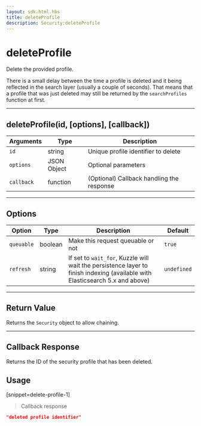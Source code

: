 ```yaml
---
layout: sdk.html.hbs
title: deleteProfile
description: Security:deleteProfile
---
```

  

# deleteProfile
Delete the provided profile.

<aside class="notice">
There is a small delay between the time a profile is deleted and it being reflected in the search layer (usually a couple of seconds).
That means that a profile that was just deleted may still be returned by the <code>searchProfiles</code> function at first.
</aside>

---

## deleteProfile(id, [options], [callback])

| Arguments | Type | Description |
|---------------|---------|----------------------------------------|
| ``id`` | string | Unique profile identifier to delete |
| ``options`` | JSON Object | Optional parameters |
| ``callback`` | function | (Optional) Callback handling the response |

---

## Options

| Option | Type | Description | Default |
|---------------|---------|----------------------------------------|---------|
| ``queuable`` | boolean | Make this request queuable or not  | ``true`` |
| ``refresh`` | string | If set to ``wait_for``, Kuzzle will wait the persistence layer to finish indexing (available with Elasticsearch 5.x and above) | ``undefined`` |
---

## Return Value

Returns the `Security` object to allow chaining.

---

## Callback Response

Returns the ID of the security profile that has been deleted.

## Usage

[snippet=delete-profile-1]
> Callback response

```json
"deleted profile identifier"
```